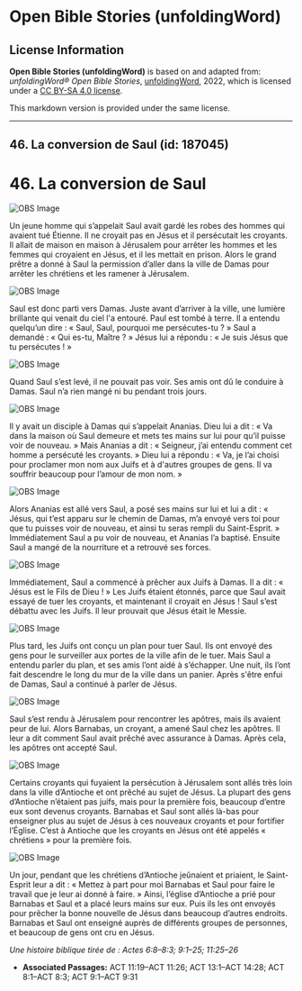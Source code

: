 # Open Bible Stories (unfoldingWord)

## License Information

**Open Bible Stories (unfoldingWord)** is based on and adapted from: _unfoldingWord® Open Bible Stories_, [unfoldingWord](https://unfoldingword.org/utw), 2022, which is licensed under a [CC BY-SA 4.0 license](https://creativecommons.org/licenses/by-sa/4.0/legalcode.en).

This markdown version is provided under the same license.



--------------------------------

## 46. La conversion de Saul (id: 187045)

46\. La conversion de Saul
==========================

![OBS Image](https://cdn.aquifer.bible/aquifer-content/resources/UWOBS/jpg/360px/obs-en-46-01.jpg)

Un jeune homme qui s’appelait Saul avait gardé les robes des hommes qui avaient tué Étienne. Il ne croyait pas en Jésus et il persécutait les croyants. Il allait de maison en maison à Jérusalem pour arrêter les hommes et les femmes qui croyaient en Jésus, et il les mettait en prison. Alors le grand prêtre a donné à Saul la permission d’aller dans la ville de Damas pour arrêter les chrétiens et les ramener à Jérusalem.

![OBS Image](https://cdn.aquifer.bible/aquifer-content/resources/UWOBS/jpg/360px/obs-en-46-02.jpg)

Saul est donc parti vers Damas. Juste avant d’arriver à la ville, une lumière brillante qui venait du ciel l'a entouré. Paul est tombé à terre. Il a entendu quelqu’un dire : « Saul, Saul, pourquoi me persécutes\-tu ? » Saul a demandé : « Qui es\-tu, Maître ? » Jésus lui a répondu : « Je suis Jésus que tu persécutes ! »

![OBS Image](https://cdn.aquifer.bible/aquifer-content/resources/UWOBS/jpg/360px/obs-en-46-03.jpg)

Quand Saul s’est levé, il ne pouvait pas voir. Ses amis ont dû le conduire à Damas. Saul n’a rien mangé ni bu pendant trois jours.

![OBS Image](https://cdn.aquifer.bible/aquifer-content/resources/UWOBS/jpg/360px/obs-en-46-04.jpg)

Il y avait un disciple à Damas qui s’appelait Ananias. Dieu lui a dit : « Va dans la maison où Saul demeure et mets tes mains sur lui pour qu’il puisse voir de nouveau. » Mais Ananias a dit : « Seigneur, j’ai entendu comment cet homme a persécuté les croyants. » Dieu lui a répondu : « Va, je l’ai choisi pour proclamer mon nom aux Juifs et à d'autres groupes de gens. Il va souffrir beaucoup pour l’amour de mon nom. »

![OBS Image](https://cdn.aquifer.bible/aquifer-content/resources/UWOBS/jpg/360px/obs-en-46-05.jpg)

Alors Ananias est allé vers Saul, a posé ses mains sur lui et lui a dit : « Jésus, qui t’est apparu sur le chemin de Damas, m’a envoyé vers toi pour que tu puisses voir de nouveau, et ainsi tu seras rempli du Saint\-Esprit. » Immédiatement Saul a pu voir de nouveau, et Ananias l’a baptisé. Ensuite Saul a mangé de la nourriture et a retrouvé ses forces.

![OBS Image](https://cdn.aquifer.bible/aquifer-content/resources/UWOBS/jpg/360px/obs-en-46-06.jpg)

Immédiatement, Saul a commencé à prêcher aux Juifs à Damas. Il a dit : « Jésus est le Fils de Dieu ! » Les Juifs étaient étonnés, parce que Saul avait essayé de tuer les croyants, et maintenant il croyait en Jésus ! Saul s’est débattu avec les Juifs. Il leur prouvait que Jésus était le Messie.

![OBS Image](https://cdn.aquifer.bible/aquifer-content/resources/UWOBS/jpg/360px/obs-en-46-07.jpg)

Plus tard, les Juifs ont conçu un plan pour tuer Saul. Ils ont envoyé des gens pour le surveiller aux portes de la ville afin de le tuer. Mais Saul a entendu parler du plan, et ses amis l’ont aidé à s’échapper. Une nuit, ils l’ont fait descendre le long du mur de la ville dans un panier. Après s'être enfui de Damas, Saul a continué à parler de Jésus.

![OBS Image](https://cdn.aquifer.bible/aquifer-content/resources/UWOBS/jpg/360px/obs-en-46-08.jpg)

Saul s’est rendu à Jérusalem pour rencontrer les apôtres, mais ils avaient peur de lui. Alors Barnabas, un croyant, a amené Saul chez les apôtres. Il leur a dit comment Saul avait prêché avec assurance à Damas. Après cela, les apôtres ont accepté Saul.

![OBS Image](https://cdn.aquifer.bible/aquifer-content/resources/UWOBS/jpg/360px/obs-en-46-09.jpg)

Certains croyants qui fuyaient la persécution à Jérusalem sont allés très loin dans la ville d’Antioche et ont prêché au sujet de Jésus. La plupart des gens d’Antioche n’étaient pas juifs, mais pour la première fois, beaucoup d’entre eux sont devenus croyants. Barnabas et Saul sont allés là\-bas pour enseigner plus au sujet de Jésus à ces nouveaux croyants et pour fortifier l’Église. C’est à Antioche que les croyants en Jésus ont été appelés « chrétiens » pour la première fois.

![OBS Image](https://cdn.aquifer.bible/aquifer-content/resources/UWOBS/jpg/360px/obs-en-46-10.jpg)

Un jour, pendant que les chrétiens d’Antioche jeûnaient et priaient, le Saint\-Esprit leur a dit : « Mettez à part pour moi Barnabas et Saul pour faire le travail que je leur ai donné à faire. » Ainsi, l’église d’Antioche a prié pour Barnabas et Saul et a placé leurs mains sur eux. Puis ils les ont envoyés pour prêcher la bonne nouvelle de Jésus dans beaucoup d’autres endroits. Barnabas et Saul ont enseigné auprès de différents groupes de personnes, et beaucoup de gens ont cru en Jésus.

*Une histoire biblique tirée de : Actes 6:8–8:3; 9:1–25; 11:25–26*

* **Associated Passages:** ACT 11:19–ACT 11:26; ACT 13:1–ACT 14:28; ACT 8:1–ACT 8:3; ACT 9:1–ACT 9:31

